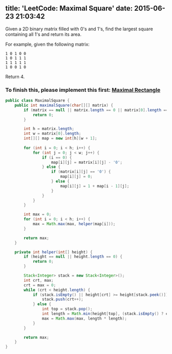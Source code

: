 title: 'LeetCode: Maximal Square'
date: 2015-06-23 21:03:42
---
Given a 2D binary matrix filled with 0's and 1's, find the largest square containing all 1's and return its area.

For example, given the following matrix:
```
1 0 1 0 0
1 0 1 1 1
1 1 1 1 1
1 0 0 1 0
```
Return 4.

### To finish this, please implement this first: [Maximal Rectangle](LeetCode-Maximal-Rectangle.html)

```java
public class MaximalSquare {
    public int maximalSquare(char[][] matrix) {
        if (matrix == null || matrix.length == 0 || matrix[0].length == 0) {
            return 0;
        }

        int h = matrix.length;
        int w = matrix[0].length;
        int[][] map = new int[h][w + 1];
        
        for (int i = 0; i < h; i++) {
            for (int j = 0; j < w; j++) {
                if (i == 0) {
                    map[i][j] = matrix[i][j] - '0';
                } else {
                    if (matrix[i][j] == '0') {
                        map[i][j] = 0;
                    } else {
                        map[i][j] = 1 + map[i - 1][j];
                    }
                }
            }
        }

        int max = 0;
        for (int i = 0; i < h; i++) {
            max = Math.max(max, helper(map[i]));
        }

        return max;
    }

    private int helper(int[] height) {
        if (height == null || height.length == 0) {
            return 0;
        }

        Stack<Integer> stack = new Stack<Integer>();
        int crt, max;
        crt = max = 0;
        while (crt < height.length) {
            if (stack.isEmpty() || height[crt] >= height[stack.peek()]) {
                stack.push(crt++);
            } else {
                int top = stack.pop();
                int length = Math.min(height[top], (stack.isEmpty() ? crt : crt - stack.peek() - 1));
                max = Math.max(max, length * length);
            }
        }

        return max;
    }
}
```
